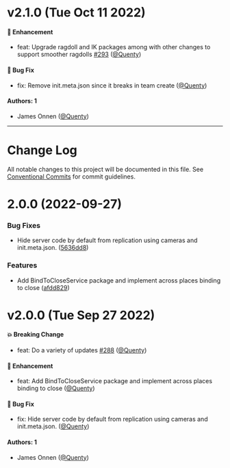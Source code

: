 # v2.1.0 (Tue Oct 11 2022)

#### 🚀 Enhancement

- feat: Upgrade ragdoll and IK packages among with other changes to support smoother ragdolls [#293](https://github.com/Quenty/NevermoreEngine/pull/293) ([@Quenty](https://github.com/Quenty))

#### 🐛 Bug Fix

- fix: Remove init.meta.json since it breaks in team create ([@Quenty](https://github.com/Quenty))

#### Authors: 1

- James Onnen ([@Quenty](https://github.com/Quenty))

---

# Change Log

All notable changes to this project will be documented in this file.
See [Conventional Commits](https://conventionalcommits.org) for commit guidelines.

# 2.0.0 (2022-09-27)


### Bug Fixes

* Hide server code by default from replication using cameras and init.meta.json. ([5636dd8](https://github.com/Quenty/NevermoreEngine/commit/5636dd8cafe68db4571ed214a82b84698f2f74c0))


### Features

* Add BindToCloseService package and implement across places binding to close ([afdd829](https://github.com/Quenty/NevermoreEngine/commit/afdd829538c9d0ce2d6f51ad9fee9063f0f5bd24))





# v2.0.0 (Tue Sep 27 2022)

#### 💥 Breaking Change

- feat: Do a variety of updates [#288](https://github.com/Quenty/NevermoreEngine/pull/288) ([@Quenty](https://github.com/Quenty))

#### 🚀 Enhancement

- feat: Add BindToCloseService package and implement across places binding to close ([@Quenty](https://github.com/Quenty))

#### 🐛 Bug Fix

- fix: Hide server code by default from replication using cameras and init.meta.json. ([@Quenty](https://github.com/Quenty))

#### Authors: 1

- James Onnen ([@Quenty](https://github.com/Quenty))
